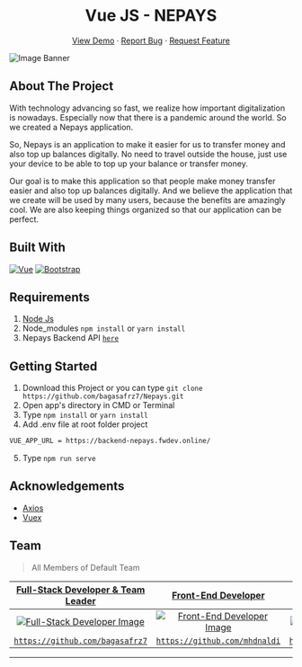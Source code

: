 <h1 align='center'>Vue JS - NEPAYS</h1>
  <p align="center">
    <a href="https://nepays.netlify.app/">View Demo</a>
    ·
    <a href="https://github.com/bagasafrz7/Nepays/issues">Report Bug</a>
    ·
    <a href="https://github.com/bagasafrz7/Nepays/issues">Request Feature</a>
  </p>

![Image Banner](https://raw.githubusercontent.com/bagasafrz7/Nepays/master/banner-img.jpg)

## About The Project
With technology advancing so fast, we realize how important digitalization is nowadays. Especially now that there is a pandemic around the world. So we created a Nepays application.

So, Nepays is an application to make it easier for us to transfer money and also top up balances digitally. No need to travel outside the house, just use your device to be able to top up your balance or transfer money.

Our goal is to make this application so that people make money transfer easier and also top up balances digitally. And we believe the application that we create will be used by many users, because the benefits are amazingly cool. We are also keeping things organized so that our application can be perfect.


## Built With

[![Vue](https://img.shields.io/badge/Vue-v2.6.11-green)](https://github.com/vuejs/vue)
[![Bootstrap](https://img.shields.io/badge/Bootstrap-v4.5.x-blue)](https://github.com/bootstrap-vue/bootstrap-vue)

## Requirements

1. <a href="https://nodejs.org/en/download/">Node Js</a>
2. Node_modules `npm install` or `yarn install`
3. Nepays Backend API [`here`](https://github.com/bagasafrz7/Nepays-Backend)

## Getting Started

1. Download this Project or you can type `git clone https://github.com/bagasafrz7/Nepays.git`
2. Open app's directory in CMD or Terminal
3. Type `npm install` or `yarn install`
4. Add .env file at root folder project
```sh
VUE_APP_URL = https://backend-nepays.fwdev.online/
```
5. Type `npm run serve`

## Acknowledgements

- [Axios](https://www.npmjs.com/package/axios)
- [Vuex](https://vuex.vuejs.org/)

## Team

> All Members of Default Team

| <a href="https://github.com/bagasafrz7" target="_blank">**Full-Stack Developer & Team Leader**</a> | <a href="https://github.com/mhdnaldi" target="_blank">**Front-End Developer**</a> | <a href="https://github.com/ardhikarn" target="_blank">**Front-End Developer**</a> | <a href="https://github.com/nurf21" target="_blank">**Back-End Developer**</a> | <a href="https://github.com/careerdimasprayoga" target="_blank">**Back-End Developer**</a> | 
| :---: |:---:| :---:|:---:| :---:|
| [![Full-Stack Developer Image](https://avatars3.githubusercontent.com/u/58078070?s=400&u=2bd92c36a3400d5523909fc8319025a703a68461&v=4)](https://github.com/bagasafrz7) | [![Front-End Developer Image](https://avatars3.githubusercontent.com/u/50584044?s=400&u=6b5e4649dc263aa17b1924e7dc656e0550b2c2bc&v=4)](https://github.com/mhdnaldi) | [![Front-End Developer Image](https://avatars1.githubusercontent.com/u/62016621?s=400&u=8a784a8febbe53913f7f81ec28bd4688dbe6278c&v=4)](https://github.com/ardhikarn) | [![Back-End Developer Image](https://avatars2.githubusercontent.com/u/59104753?s=400&u=47d2fd5039e33093e0c2f68ea2a0a2c170934e73&v=4)](https://github.com/nurf21) | [![Back-End Developer Image](https://avatars1.githubusercontent.com/u/66796874?s=400&u=9923d61a23f9bb11683c3f5c523387b87a41c455&v=4)](https://github.com/careerdimasprayoga) |
| <a href="https://github.com/bagasafrz7" target="_blank">`https://github.com/bagasafrz7`</a> | <a href="https://github.com/mhdnaldi" target="_blank">`https://github.com/mhdnaldi`</a> | <a href="https://github.com/ardhikarn" target="_blank">`https://github.com/ardhikarn`</a> | <a href="https://github.com/nurf21" target="_blank">`https://github.com/nurf21`</a> | <a href="https://github.com/careerdimasprayoga" target="_blank">`https://github.com/careerdimasprayoga`</a> |

---
